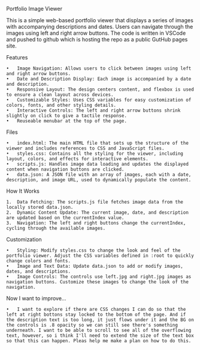 Portfolio Image Viewer

This is a simple web-based portfolio viewer that displays a series of images with accompanying descriptions and dates. Users can navigate through the images using left and right arrow buttons. The code is written in VSCode and pushed to github which is hosting the repo as a public GutHub pages site. 

Features

	•	Image Navigation: Allows users to click between images using left and right arrow buttons.
	•	Date and Description Display: Each image is accompanied by a date and description. 
	•	Responsive Layout: The design centers content, and flexbox is used to ensure a clean layout across devices.
	•	Customizable Styles: Uses CSS variables for easy customization of colors, fonts, and other styling details.
	•	Interactive Controls: The left and right arrow buttons shrink slightly on click to give a tactile response.
    •	Reuseable menubar at the top of the page. 

Files

	•	index.html: The main HTML file that sets up the structure of the viewer and includes references to CSS and JavaScript files.
	•	styles.css: Contains all the styling for the viewer, including layout, colors, and effects for interactive elements.
	•	scripts.js: Handles image data loading and updates the displayed content when navigation buttons are clicked.
	•	data.json: A JSON file with an array of images, each with a date, description, and image URL, used to dynamically populate the content.


How It Works

	1.	Data Fetching: The scripts.js file fetches image data from the locally stored data.json.
	2.	Dynamic Content Update: The current image, date, and description are updated based on the currentIndex value.
	3.	Navigation: The left and right buttons change the currentIndex, cycling through the available images.

Customization

	•	Styling: Modify styles.css to change the look and feel of the portfolio viewer. Adjust the CSS variables defined in :root to quickly change colors and fonts.
	•	Image and Text Data: Update data.json to add or modify images, dates, and descriptions.
	•	Image Controls: The controls use left.jpg and right.jpg images as navigation buttons. Customize these images to change the look of the navigation.

Now I want to improve... 

	•	I want to explore if there are CSS changes I can do so that the left at right bottons stay locked to the bottom of the page. And if the description text is too long, it just flows under it and the BG on the controls is .8 opacity so we can still see there's something underneath. I want to be able to scroll to see all of the overflowing text, however, so i think I'll need to extend the size of the text box so that this can happen. Pleas help me make a plan on how to do this. 